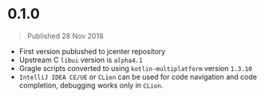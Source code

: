 # 0.1.0
> Published 28 Nov 2018

* First version publushed to jcenter repository
* Upstream C `libui` version is `alpha4.1`
* Gragle scripts converted to using `kotlin-multiplatform` version `1.3.10`
* `IntelliJ IDEA CE/UE` or `CLion` can be used for code navigation and code completion,
  debugging works only in `CLion`.

